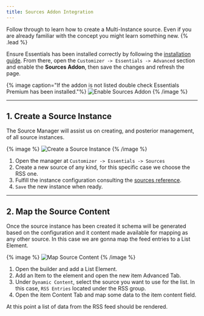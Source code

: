 ```yaml
---
title: Sources Addon Integration
---
```


Follow through to learn how to create a Multi-Instance source. Even if you are already familiar with the concept you might learn something new. {% .lead %}

Ensure Essentials has been installed correctly by following the [installation guide](/essentials-for-yoothemepro/integration#installation). From there, open the `Customizer -> Essentials -> Advanced` section and enable the **Sources Addon**, then save the changes and refresh the page.

{% image caption="If the addon is not listed double check Essentials Premium has been installed."%}
![Enable Sources Addon](/next/assets/ytp/sources/integration/enable-addon.gif)
{% /image %}

---

## 1. Create a Source Instance

The Source Manager will assist us on creating, and posterior management, of all source instances.

{% image %}
![Create a Source Instance](/next/assets/ytp/sources/integration/create-source-instance.gif)
{% /image %}

1. Open the manager at `Customizer -> Essentials -> Sources`
2. Create a new source of any kind, for this specific case we choose the RSS one.
3. Fulfill the instance configuration consulting the [sources reference](providers).
4. `Save` the new instance when ready.

---

## 2. Map the Source Content

Once the source instance has been created it schema will be generated based on the configuration and it content made available for mapping as any other source. In this case we are gonna map the feed entries to a List Element.

{% image %}
![Map Source Content](/next/assets/ytp/sources/integration/map-source-content.gif)
{% /image %}

1. Open the builder and add a List Element.
1. Add an Item to the element and open the new item Advanced Tab.
1. Under `Dynamic Content`, select the source you want to use for the list. In this case, `RSS Entries` located under the RSS group.
1. Open the item Content Tab and map some data to the item content field.

At this point a list of data from the RSS feed should be rendered.
